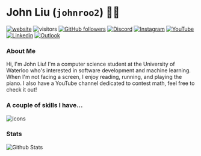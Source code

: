 # John Liu (`johnroo2`) 🦈🦫

[![website](https://img.shields.io/badge/-Personal%20Site-black?style=flat-square&logo=Vercel&logoColor=white&link=https://john-liu.vercel.app/)](https://john-liu.vercel.app/) 
![visitors](https://komarev.com/ghpvc/?username=johnroo2)  [![GitHub followers](https://img.shields.io/github/followers/johnroo2?label=Follow&style=social)](https://www.github.com/johnroo2) 
[![Discord](https://img.shields.io/badge/-John_Liu-5865F2?style=flat-square&logo=Discord&logoColor=white&link=https://discord.com/users/311661286213550091)](https://discord.com/users/311661286213550091)
[![Instagram](https://img.shields.io/badge/john__roo2-E4405F?style=flat-square&logo=Instagram&logoColor=white&link=https://www.instagram.com/john_roo2)](https://www.instagram.com/john_roo2)
[![YouTube](https://img.shields.io/badge/John%20Liu-FF0000?style=flat-square&logo=YouTube&logoColor=white&link=https://www.youtube.com/channel/UCimJMDlPOc6vDoZlAJKSyXg)](https://www.youtube.com/channel/UCimJMDlPOc6vDoZlAJKSyXg) 
[![Linkedin](https://img.shields.io/badge/-John_Liu-blue?style=flat-square&logo=Linkedin&logoColor=white&link=https://www.linkedin.com/in/john--liu/)](https://www.linkedin.com/in/john--liu/)  [![Outlook](https://img.shields.io/badge/j369liu%40uwaterloo.ca-navy?logo=microsoftoutlook
)](mailto:j369liu@uwaterloo.ca)

### About Me

Hi, I'm John Liu! I'm a computer science student at the University of Waterloo who's interested in software development and machine learning. When I'm not facing a screen, I enjoy reading, running, and playing the piano. I also have a YouTube channel dedicated to contest math, feel free to check it out!

### A couple of skills I have...
![icons](https://skillicons.dev/icons?i=js,typescript,java,react,nodejs,next,swift,mongodb,mysql,postgres,c,cpp,aws,azure,ruby,rails&theme=dark&perline=8)

### Stats
![Github Stats](https://greptile-stats.vercel.app/api/widget/johnroo2/private-stats?style=for-the-badge&border_radius=10)
